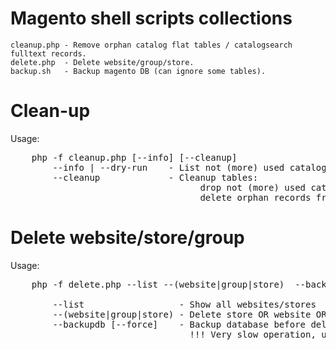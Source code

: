 Magento shell scripts collections
=================================

    cleanup.php - Remove orphan catalog flat tables / catalogsearch fulltext records.
    delete.php  - Delete website/group/store.
    backup.sh   - Backup magento DB (can ignore some tables).


Clean-up
========
Usage:
<pre>
    php -f cleanup.php [--info] [--cleanup]
        --info | --dry-run    - List not (more) used catalog_(category|store)_flat tables,
        --cleanup             - Cleanup tables:
                                    drop not (more) used catalog_(category|store)_flat tables,
                                    delete orphan records from catalogsearch_(fulltext|results)
</pre>

Delete website/store/group
==========================
Usage:
<pre>
    php -f delete.php --list --(website|group|store) <id> --backupdb --cleanup

        --list                  - Show all websites/stores
        --(website|group|store) - Delete store OR website OR website group with <id> ID (exclusive OR)
        --backupdb [--force]    - Backup database before delete store,website or group
                                  !!! Very slow operation, use backup.sh/mysqldump instead of Mage::Backup.
</pre>



